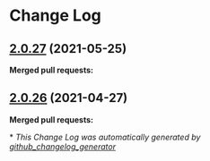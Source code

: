 # Change Log

## [2.0.27](https://github.com/networknt/light-mesh/tree/2.0.27) (2021-05-25)


**Merged pull requests:**


## [2.0.26](https://github.com/networknt/light-mesh/tree/2.0.26) (2021-04-27)


**Merged pull requests:**


\* *This Change Log was automatically generated by [github_changelog_generator](https://github.com/skywinder/Github-Changelog-Generator)*

